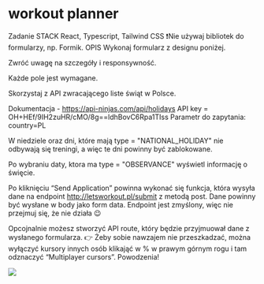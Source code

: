 # workout planner

Zadanie
STACK
React, Typescript, Tailwind CSS
❗Nie używaj bibliotek do formularzy, np. Formik.
OPIS
Wykonaj formularz z designu poniżej.

Zwróć uwagę na szczegóły i responsywność.

Każde pole jest wymagane.

Skorzystaj z API zwracającego liste świąt w Polsce.

Dokumentacja - https://api-ninjas.com/api/holidays API key = OH+HEf/9IH2zuHR/cMO/8g==ldhBovC6Rpa1TIss
Parametr do zapytania: country=PL

W niedziele oraz dni, które mają type = "NATIONAL_HOLIDAY" nie odbywają się treningi, a więc te dni powinny być zablokowane.

Po wybraniu daty, ktora ma type = "OBSERVANCE" wyświetl informację o święcie.

Po kliknięciu “Send Application” powinna wykonać się funkcja, która wysyła dane na endpoint http://letsworkout.pl/submit z metodą post. Dane powinny być wysłane w body jako form data.
Endpoint jest zmyślony, więc nie przejmuj się, że nie działa 😉

Opcojnalnie możesz stworzyć API route, który będzie przyjmuował dane z wysłanego formularza.
👉 Żeby sobie nawzajem nie przeszkadzać, można wyłączyć kursory innych osób klikająć w % w prawym górnym rogu i tam odznaczyć “Multiplayer cursors”.
Powodzenia!


![](/home/karol/projects/workout-planner/docs/2025-03-12_16-22.png)
